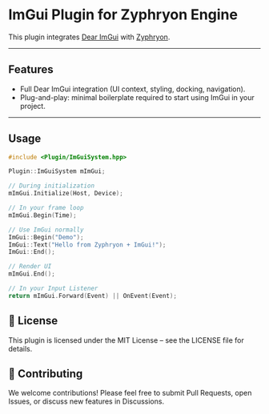 # ImGui Plugin for Zyphryon Engine

This plugin integrates [Dear ImGui](https://github.com/ocornut/imgui) with [Zyphryon](https://github.com/Zyphryon/Engine).  

---

## Features

- Full Dear ImGui integration (UI context, styling, docking, navigation).
- Plug-and-play: minimal boilerplate required to start using ImGui in your project.

---

## Usage

```cpp
#include <Plugin/ImGuiSystem.hpp>

Plugin::ImGuiSystem mImGui;

// During initialization
mImGui.Initialize(Host, Device);

// In your frame loop
mImGui.Begin(Time);

// Use ImGui normally
ImGui::Begin("Demo");
ImGui::Text("Hello from Zyphryon + ImGui!");
ImGui::End();

// Render UI
mImGui.End();

// In your Input Listener
return mImGui.Forward(Event) || OnEvent(Event);
```

## 📄 License

This plugin is licensed under the MIT License – see the LICENSE file for details.

## 🤝 Contributing

We welcome contributions! Please feel free to submit Pull Requests, open Issues, or discuss new features in Discussions.